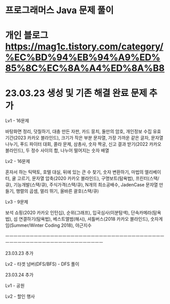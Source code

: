 # 프로그래머스 Java 문제 풀이

# 개인 블로그 https://mag1c.tistory.com/category/%EC%BD%94%EB%94%A9%ED%85%8C%EC%8A%A4%ED%8A%B8

# 23.03.23 생성 및 기존 해결 완료 문제 추가

Lv1 - 16문제

바탕화면 정리, 덧칠하기, 대충 만든 자판, 카드 뭉치, 둘만의 암호, 개인정보 수집 유효기간(2023 카카오 블라인드), 크기가 작은 부분 문자열, 가장 가까운 같은 글자, 문자열 나누기, 푸드 파이터 대회, 콜라 문제, 삼총사, 숫자 짝궁, 신고 결과 받기(2022 카카오 블라인드), 두 정수 사이의 합, 나누어 떨어지는 숫자 배열

Lv2 - 16문제

혼자서 하는 틱택토, 호텔 대실, 뒤에 있는 큰 수 찾기, 숫자 변환하기, 마법의 엘리베이터, 귤 고르기, 문자열 압축(2020 카카오 블라인드), 구명보트(탐욕법), 프린터(스택/큐), 기능개발(스택/큐), 주식가격(스택/큐), N개의 최소공배수, JadenCase 문자열 만들기, 행렬의 곱셈, 멀리 뛰기, 올바른 괄호(스택/큐)

Lv3 - 9문제

보석 쇼핑(2020 카카오 인턴십), 순위(그래프), 입국심사(이분탐색), 단속카메라(탐욕법), 섬 연결하기(탐욕법), 베스트앨범(해시), 셔틀버스(2018 카카오 블라인드), 숫자게임(Summer/Winter Coding 2018), 야근지수

ㅡㅡㅡㅡㅡㅡㅡㅡㅡㅡㅡㅡㅡㅡㅡㅡㅡㅡㅡㅡㅡㅡㅡㅡㅡㅡㅡㅡㅡㅡㅡㅡㅡㅡㅡㅡㅡㅡㅡㅡㅡㅡㅡㅡㅡㅡㅡㅡㅡㅡㅡㅡㅡㅡㅡㅡㅡㅡㅡㅡㅡㅡㅡ

23.03.23 추가

Lv2 - 타겟 넘버(DFS/BFS) - DFS 풀이

23.03.24 추가

Lv1 - 공원 

Lv2 - 할인 행사

